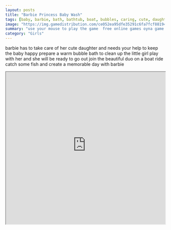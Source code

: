 ```yaml
---
layout: posts
title: "Barbie Princess Baby Wash"
tags: [baby, barbie, bath, bathtub, boat, bubbles, caring, cute, daughter, dolls, fun, kids, mother, simulation, toys, wash, free, online, games, oyna, game, free, games, play, play, games]
image: "https://img.gamedistribution.com/ce052ea95dfe35291c6fa7fcf8819492.jpg"
summary: "use your mouse to play the game  free online games oyna game free games play play games"
category: "Girls"
---
```


barbie has to take care of her cute daughter and needs your help to keep the baby happy prepare a warm bubble bath to clean up the little girl play with her and she will be ready to go out join the beautiful duo on a boat ride catch some fish and create a memorable day with barbie

<iframe width="100%" height="480px;" src="https://flash.gamedistribution.com?game=ce052ea95dfe35291c6fa7fcf8819492"></iframe>